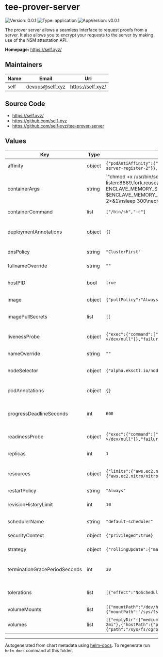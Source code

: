 # tee-prover-server

![Version: 0.0.1](https://img.shields.io/badge/Version-0.0.1-informational?style=flat-square) ![Type: application](https://img.shields.io/badge/Type-application-informational?style=flat-square) ![AppVersion: v0.0.1](https://img.shields.io/badge/AppVersion-v0.0.1-informational?style=flat-square)

The prover server allows a seamless interface to request proofs from a server. It also allows you to encrypt your requests to the server by making use of the NSM attestation API.

**Homepage:** <https://self.xyz/>

## Maintainers

| Name | Email | Url |
| ---- | ------ | --- |
| self | <devops@self.xyz> | <https://self.xyz/> |

## Source Code

* <https://self.xyz/>
* <https://github.com/self-xyz>
* <https://github.com/self-xyz/tee-prover-server>

## Values

| Key | Type | Default | Description |
|-----|------|---------|-------------|
| affinity | object | `{"podAntiAffinity":{"requiredDuringSchedulingIgnoredDuringExecution":[{"labelSelector":{"matchLabels":{"app":"tee-server-register-2"}},"topologyKey":"kubernetes.io/hostname"}]}}` | Pod affinity and anti-affinity rules |
| containerArgs | string | `"chmod +x /usr/bin/socat\n/usr/bin/socat tcp-listen:8888,fork,reuseaddr vsock-connect:7:8888 & /usr/bin/socat vsock-listen:8889,fork,reuseaddr TCP4:{{ .Values.db.url }}:5432 &\nEIF_PATH=/home/tee-server.eif ENCLAVE_CPU_COUNT=16 ENCLAVE_MEMORY_SIZE=100000\nnitro-cli run-enclave --enclave-cid=7 --cpu-count $ENCLAVE_CPU_COUNT --memory $ENCLAVE_MEMORY_SIZE --eif-path $EIF_PATH &\nyum update -y -q >/dev/null 2>&1 && yum install -y -q procps >/dev/null 2>&1\nsleep 300\necho \"postgres://{{ .Values.db.user }}:{{ .Values.db.password }}@host:5432/postgres\" | /usr/bin/socat -t 1 - VSOCK-CONNECT:7:8890 &\ntail -f /dev/null\n"` | Shell script arguments passed to the container |
| containerCommand | list | `["/bin/sh","-c"]` | Command to run in the container |
| deploymentAnnotations | object | `{}` | Annotations to add to the deployment resource |
| dnsPolicy | string | `"ClusterFirst"` | DNS policy for the pod |
| fullnameOverride | string | `""` | Override the full name of the chart |
| hostPID | bool | `true` | Run pod in the host's PID namespace |
| image | object | `{"pullPolicy":"Always","repository":"selfdotxyz/tee-server-register-instance-medium","tag":"latest"}` | Docker image configuration |
| imagePullSecrets | list | `[]` | List of image pull secrets for private registries |
| livenessProbe | object | `{"exec":{"command":["/bin/sh","-c","pgrep -f '^nitro-cli run-enclave' >/dev/null"]},"failureThreshold":5,"initialDelaySeconds":500,"periodSeconds":20,"successThreshold":1,"timeoutSeconds":1}` | Liveness probe configuration for the container |
| nameOverride | string | `""` | Override the name of the chart |
| nodeSelector | object | `{"alpha.eksctl.io/nodegroup-name":"pop-group-r6a-24xlarge"}` | Node selector for scheduling pods to specific nodes |
| podAnnotations | object | `{}` | Annotations to add to the pod template |
| progressDeadlineSeconds | int | `600` | Maximum time in seconds for a deployment to make progress |
| readinessProbe | object | `{"exec":{"command":["/bin/sh","-c","pgrep -f '^nitro-cli run-enclave' >/dev/null"]},"failureThreshold":3,"initialDelaySeconds":30,"periodSeconds":10,"successThreshold":1,"timeoutSeconds":1}` | Readiness probe configuration for the container |
| replicas | int | `1` | Number of pod replicas to deploy |
| resources | object | `{"limits":{"aws.ec2.nitro/nitro_enclaves":"4","hugepages-1Gi":"120Gi"},"requests":{"aws.ec2.nitro/nitro_enclaves":"4","cpu":"3","hugepages-1Gi":"120Gi"}}` | Resource requests and limits for the container |
| restartPolicy | string | `"Always"` | Pod restart policy |
| revisionHistoryLimit | int | `10` | Number of old ReplicaSets to retain for rollback |
| schedulerName | string | `"default-scheduler"` | Scheduler to use for the pod |
| securityContext | object | `{"privileged":true}` | Security context for the container |
| strategy | object | `{"rollingUpdate":{"maxSurge":0,"maxUnavailable":1},"type":"RollingUpdate"}` | Deployment update strategy |
| terminationGracePeriodSeconds | int | `30` | Time to wait before forcefully terminating the pod |
| tolerations | list | `[{"effect":"NoSchedule","operator":"Exists"},{"effect":"NoExecute","operator":"Exists"}]` | Tolerations for scheduling pods on tainted nodes |
| volumeMounts | list | `[{"mountPath":"/dev/hugepages","name":"hugepage-1gi"},{"mountPath":"/run/systemd","name":"systemd-run"},{"mountPath":"/sys/fs/cgroup","name":"cgroup","readOnly":true}]` | Volume mounts for the container |
| volumes | list | `[{"emptyDir":{"medium":"HugePages-1Gi"},"name":"hugepage-1gi"},{"emptyDir":{"medium":"HugePages-2Mi"},"name":"hugepage-2mi"},{"hostPath":{"path":"/run/systemd","type":"Directory"},"name":"systemd-run"},{"hostPath":{"path":"/sys/fs/cgroup","type":"DirectoryOrCreate"},"name":"cgroup"}]` | Volumes to mount into the pod |

----------------------------------------------
Autogenerated from chart metadata using [helm-docs](https://github.com/norwoodj/helm-docs). To regenerate run `helm-docs` command at this folder.
